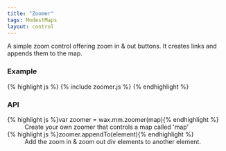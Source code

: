```yaml
---
title: "Zoomer"
tags: ModestMaps
layout: control
---
```


A simple zoom control offering zoom in &amp; out buttons. It creates links and
appends them to the map.

### Example

<div id='map'></div>
<script>
{% include zoomer.js %}
</script>

{% highlight js %}
{% include zoomer.js %}
{% endhighlight %}

### API

<dl>
  <dt>{% highlight js %}var zoomer = wax.mm.zoomer(map){% endhighlight %}</dt>
  <dd>Create your own zoomer that controls a map called 'map'</dd>

  <dt>{% highlight js %}zoomer.appendTo(element){% endhighlight %}</dt>
  <dd>Add the zoom in &amp; zoom out div elements to another element.</dd>
</dl>
